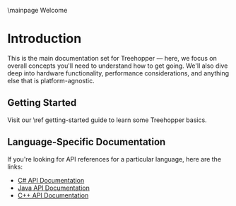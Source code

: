\mainpage Welcome

# Introduction

This is the main documentation set for Treehopper — here, we focus on overall concepts you'll need to understand how to get going. We'll also dive deep into hardware functionality, performance considerations, and anything else that is platform-agnostic.

## Getting Started
Visit our \ref getting-started guide to learn some Treehopper basics.

## Language-Specific Documentation
If you're looking for API references for a particular language, here are the links:
- <a href="c-sharp">C# API Documentation</a>
- <a href="java">Java API Documentation</a>
- <a href="cpp">C++ API Documentation</a>